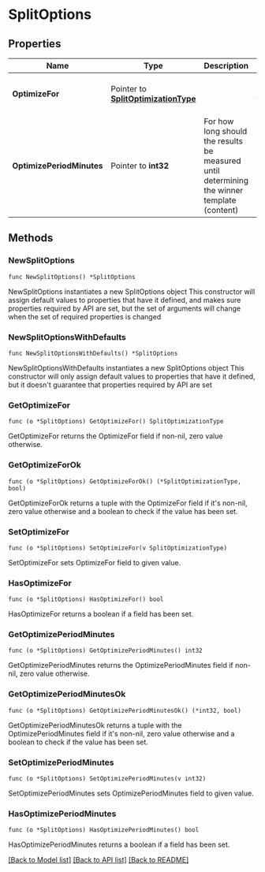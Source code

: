# SplitOptions

## Properties

Name | Type | Description | Notes
------------ | ------------- | ------------- | -------------
**OptimizeFor** | Pointer to [**SplitOptimizationType**](SplitOptimizationType.md) |  | [optional] [default to OPENS]
**OptimizePeriodMinutes** | Pointer to **int32** | For how long should the results be measured until determining the winner template (content) | [optional] 

## Methods

### NewSplitOptions

`func NewSplitOptions() *SplitOptions`

NewSplitOptions instantiates a new SplitOptions object
This constructor will assign default values to properties that have it defined,
and makes sure properties required by API are set, but the set of arguments
will change when the set of required properties is changed

### NewSplitOptionsWithDefaults

`func NewSplitOptionsWithDefaults() *SplitOptions`

NewSplitOptionsWithDefaults instantiates a new SplitOptions object
This constructor will only assign default values to properties that have it defined,
but it doesn't guarantee that properties required by API are set

### GetOptimizeFor

`func (o *SplitOptions) GetOptimizeFor() SplitOptimizationType`

GetOptimizeFor returns the OptimizeFor field if non-nil, zero value otherwise.

### GetOptimizeForOk

`func (o *SplitOptions) GetOptimizeForOk() (*SplitOptimizationType, bool)`

GetOptimizeForOk returns a tuple with the OptimizeFor field if it's non-nil, zero value otherwise
and a boolean to check if the value has been set.

### SetOptimizeFor

`func (o *SplitOptions) SetOptimizeFor(v SplitOptimizationType)`

SetOptimizeFor sets OptimizeFor field to given value.

### HasOptimizeFor

`func (o *SplitOptions) HasOptimizeFor() bool`

HasOptimizeFor returns a boolean if a field has been set.

### GetOptimizePeriodMinutes

`func (o *SplitOptions) GetOptimizePeriodMinutes() int32`

GetOptimizePeriodMinutes returns the OptimizePeriodMinutes field if non-nil, zero value otherwise.

### GetOptimizePeriodMinutesOk

`func (o *SplitOptions) GetOptimizePeriodMinutesOk() (*int32, bool)`

GetOptimizePeriodMinutesOk returns a tuple with the OptimizePeriodMinutes field if it's non-nil, zero value otherwise
and a boolean to check if the value has been set.

### SetOptimizePeriodMinutes

`func (o *SplitOptions) SetOptimizePeriodMinutes(v int32)`

SetOptimizePeriodMinutes sets OptimizePeriodMinutes field to given value.

### HasOptimizePeriodMinutes

`func (o *SplitOptions) HasOptimizePeriodMinutes() bool`

HasOptimizePeriodMinutes returns a boolean if a field has been set.


[[Back to Model list]](../README.md#documentation-for-models) [[Back to API list]](../README.md#documentation-for-api-endpoints) [[Back to README]](../README.md)


